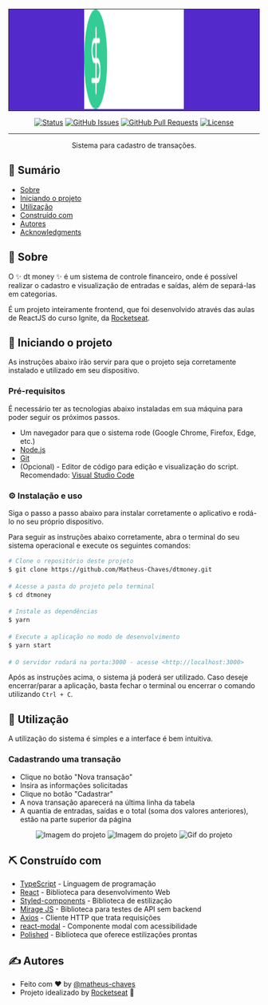 <p align="center" style="background: #5429cc; border: 1px solid">
  <img width=200px height=200px src="/src/assets/logo.svg" alt="Project logo">
</p>

<div align="center">

[![Status](https://img.shields.io/badge/status-active-success.svg)]()
[![GitHub Issues](https://img.shields.io/github/issues/Matheus-Chaves/dtmoney.svg)](https://github.com/Matheus-Chaves/dtmoney)
[![GitHub Pull Requests](https://img.shields.io/github/issues-pr/Matheus-Chaves/dtmoney.svg)](https://github.com/Matheus-Chaves/dtmoney/pulls)
[![License](https://img.shields.io/badge/license-MIT-blue.svg)](/LICENSE)

</div>

---

<p align="center">
  Sistema para cadastro de transações.
</p>

## 📝 Sumário

- [Sobre](#sobre)
- [Iniciando o projeto](#getting_started)
- [Utilização](#utilizacao)
- [Construído com](#construido_com)
- [Autores](#autores)
- [Acknowledgments](#reconhecimentos)

## 🧐 Sobre <a name = "sobre"></a>

O :sparkles: dt money :sparkles: é um sistema de controle financeiro, onde é possível realizar o cadastro e visualização de entradas e saídas, além de separá-las em categorias.

É um projeto inteiramente frontend, que foi desenvolvido através das aulas de ReactJS do curso Ignite, da [Rocketseat](https://rocketseat.com.br/).

## 🏁 Iniciando o projeto <a name = "getting_started"></a>

As instruções abaixo irão servir para que o projeto seja corretamente instalado e utilizado em seu dispositivo.

### Pré-requisitos

É necessário ter as tecnologias abaixo instaladas em sua máquina para poder seguir os próximos passos.

- Um navegador para que o sistema rode (Google Chrome, Firefox, Edge, etc.)
- [Node.js](https://nodejs.org/pt-br/)
- [Git](https://git-scm.com/download/windows)
- (Opcional) - Editor de código para edição e visualização do script. Recomendado: [Visual Studio Code](https://code.visualstudio.com/download)

### ⚙️ Instalação e uso

Siga o passo a passo abaixo para instalar corretamente o aplicativo e rodá-lo no seu próprio dispositivo.

Para seguir as instruções abaixo corretamente, abra o terminal do seu sistema operacional e execute os seguintes comandos:

```bash
# Clone o repositório deste projeto
$ git clone https://github.com/Matheus-Chaves/dtmoney.git

# Acesse a pasta do projeto pelo terminal
$ cd dtmoney

# Instale as dependências
$ yarn

# Execute a aplicação no modo de desenvolvimento
$ yarn start

# O servidor rodará na porta:3000 - acesse <http://localhost:3000>
```

Após as instruções acima, o sistema já poderá ser utilizado.
Caso deseje encerrar/parar a aplicação, basta fechar o terminal ou encerrar o comando utilizando `Ctrl + C`.

## 🎈 Utilização <a name="utilizacao"></a>

A utilização do sistema é simples e a interface é bem intuitiva.

### Cadastrando uma transação

- Clique no botão "Nova transação"
- Insira as informações solicitadas
- Clique no botão "Cadastrar"
- A nova transação aparecerá na última linha da tabela
- A quantia de entradas, saídas e o total (soma dos valores anteriores), estão na parte superior da página

<div align="center">
  <img src="../dtmoney/.github/home.png" alt="Imagem do projeto"/>
  <img src="../dtmoney/.github/modal.png" alt="Imagem do projeto"/>
  <img src="../dtmoney/.github/dtmoney_demo.gif" alt="Gif do projeto"/>
</div>

## ⛏️ Construído com <a name = "construido_com"></a>

- [TypeScript](https://www.typescriptlang.org/) - Linguagem de programação
- [React](https://reactjs.org/) - Biblioteca para desenvolvimento Web
- [Styled-components](https://styled-components.com/) - Biblioteca de estilização
- [Mirage JS](https://miragejs.com/) - Biblioteca para testes de API sem backend
- [Axios](https://axios-http.com/ptbr/docs/intro) - Cliente HTTP que trata requisições
- [react-modal](https://www.npmjs.com/package/react-modal) - Componente modal com acessibilidade
- [Polished](https://polished.js.org/) - Biblioteca que oferece estilizações prontas

## ✍️ Autores <a name = "autores"></a>

- Feito com :heart: by [@matheus-chaves](https://github.com/matheus-chaves)
- Projeto idealizado by [Rocketseat](https://rocketseat.com.br/) :purple_heart:
